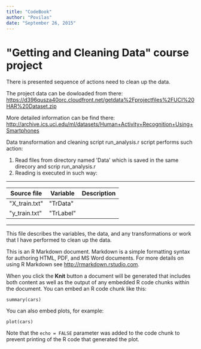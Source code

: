 ```yaml
---
title: "CodeBook"
author: "Povilas"
date: "September 26, 2015"
---
```


# "Getting and Cleaning Data" course project #

There is presented sequence of actions need to clean up the data. 

The project data can be dowloaded from there: 
   https://d396qusza40orc.cloudfront.net/getdata%2Fprojectfiles%2FUCI%20HAR%20Dataset.zip

  More detailed  information can be find there:
  http://archive.ics.uci.edu/ml/datasets/Human+Activity+Recognition+Using+Smartphones
  
 Data transformation and cleaning script run_analysis.r script performs such action:
  1.  Read files from directory named 'Data' which is saved in the same direcory and scrip run_analysis.r
  2.  Reading is executed in such way:

---
 | Source file   | Variable  | Description |
 | ------------ | --------- | ----------- |
 | "X_train.txt"|"TrData"    |             |       
 |"y_train.txt"| "TrLabel"  |             |   
 
---



This file describes the variables, the data, and any transformations or work that I have performed to clean up the data.

This is an R Markdown document. Markdown is a simple formatting syntax for authoring HTML, PDF, and MS Word documents. For more details on using R Markdown see <http://rmarkdown.rstudio.com>.

When you click the **Knit** button a document will be generated that includes both content as well as the output of any embedded R code chunks within the document. You can embed an R code chunk like this:

```{r}
summary(cars)
```

You can also embed plots, for example:

```{r, echo=FALSE}
plot(cars)
```

Note that the `echo = FALSE` parameter was added to the code chunk to prevent printing of the R code that generated the plot.
